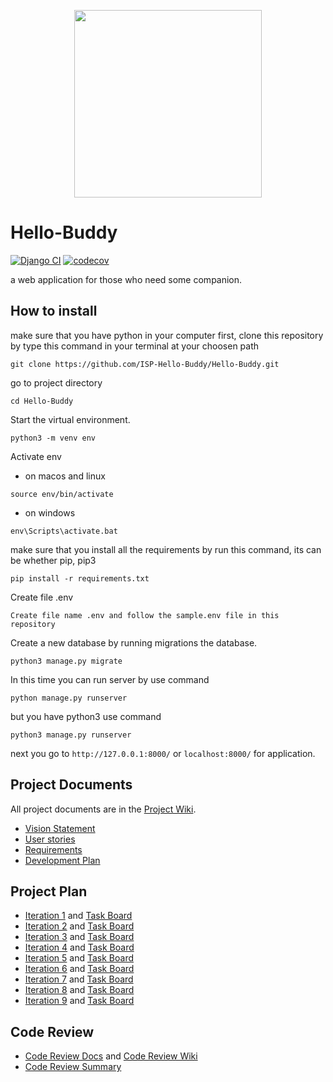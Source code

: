 <p align="center"><img src='https://user-images.githubusercontent.com/92836354/204365674-a3b8e4c0-39a0-46d3-a4c3-9cf105bd6f2a.png' width=300></p>


# Hello-Buddy
[![Django CI](https://github.com/ISP-Hello-Buddy/Hello-Buddy/actions/workflows/django.yml/badge.svg)](https://github.com/ISP-Hello-Buddy/Hello-Buddy/actions/workflows/django.yml) [![codecov](https://codecov.io/gh/ISP-Hello-Buddy/Hello-Buddy/branch/main/graph/badge.svg?token=CKHG7U406C)](https://codecov.io/gh/ISP-Hello-Buddy/Hello-Buddy)

a web application for those who need some companion.

## How to install 
make sure that you have python in your computer
first, clone this repository by type this command in your terminal at your choosen path
```
git clone https://github.com/ISP-Hello-Buddy/Hello-Buddy.git
```
go to project directory
```
cd Hello-Buddy
```

Start the virtual environment.
``` 
python3 -m venv env
```

Activate env
- on macos and linux
```
source env/bin/activate 
```
- on windows
```
env\Scripts\activate.bat
```

make sure that you install all the requirements by run this command, its can be whether pip, pip3
```
pip install -r requirements.txt
```

Create file .env
``` 
Create file name .env and follow the sample.env file in this repository 
```

Create a new database by running migrations the database.
```
python3 manage.py migrate
```
In this time you can run server by use command 
```
python manage.py runserver
```
but you have python3 use command
```
python3 manage.py runserver
```
next you go to `http://127.0.0.1:8000/` or `localhost:8000/` for application.

## Project Documents

All project documents are in the [Project Wiki](../../wiki/Home).

- [Vision Statement](../../wiki/Vision%20Statement)
- [User stories](../../wiki/User%20stories)
- [Requirements](../../wiki/Requirements)
- [Development Plan](../../wiki/Development%20Plan)

## Project Plan
- [Iteration 1](../../wiki/Iteration%201) and [Task Board](https://github.com/orgs/ISP-Hello-Buddy/projects/1/views/5)
- [Iteration 2](../../wiki/Iteration%202) and [Task Board](https://github.com/orgs/ISP-Hello-Buddy/projects/1/views/6)
- [Iteration 3](../../wiki/Iteration%203) and [Task Board](https://github.com/orgs/ISP-Hello-Buddy/projects/1/views/7)
- [Iteration 4](../../wiki/Iteration%204) and [Task Board](https://github.com/orgs/ISP-Hello-Buddy/projects/1/views/8)
- [Iteration 5](../../wiki/Iteration%205) and [Task Board](https://github.com/orgs/ISP-Hello-Buddy/projects/1/views/9)
- [Iteration 6](../../wiki/Iteration%206) and [Task Board](https://github.com/orgs/ISP-Hello-Buddy/projects/1/views/10)
- [Iteration 7](../../wiki/Iteration%207) and [Task Board](https://github.com/orgs/ISP-Hello-Buddy/projects/1/views/11)
- [Iteration 8](../../wiki/Iteration%208) and [Task Board](https://github.com/orgs/ISP-Hello-Buddy/projects/1/views/12)
- [Iteration 9](../../wiki/Iteration%209) and [Task Board](https://github.com/orgs/ISP-Hello-Buddy/projects/1/views/13)

## Code Review
- [Code Review Docs](https://docs.google.com/document/d/1RFhCYMuJuZ3QQoBI4gucfbdxvh8CyPY8-IAQZVW8HFE/edit#) and [Code Review Wiki](../../wiki/Code%20Review)
- [Code Review Summary](https://docs.google.com/document/d/1nu7uUv_mmL0KtEfbb8aDok8sVXAqvJvsyUHIno5fWPY/edit)

